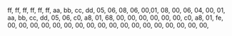 ff, ff, ff, ff, ff, ff, aa, bb, cc, dd, 05, 06, 08, 06, 00,01, 
08, 00, 06, 04, 00, 01, aa, bb, cc, dd, 05, 06, 
c0, a8, 01, 68, 
00, 00, 00, 00, 00, 00, 
c0, a8, 01, fe, 
00, 00, 00,
00, 00, 00, 00, 00, 00, 00, 00, 00, 00, 00, 00, 00, 00, 00,